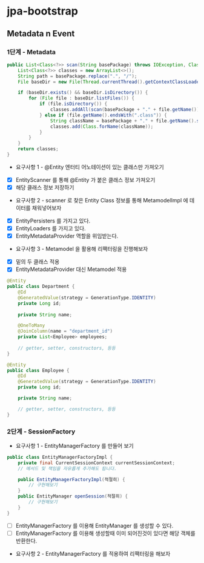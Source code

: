 # jpa-bootstrap

## Metadata n Event

### 1단계 - Metadata
```java
public List<Class<?>> scan(String basePackage) throws IOException, ClassNotFoundException {
    List<Class<?>> classes = new ArrayList<>();
    String path = basePackage.replace(".", "/");
    File baseDir = new File(Thread.currentThread().getContextClassLoader().getResource(path).getFile());

    if (baseDir.exists() && baseDir.isDirectory()) {
        for (File file : baseDir.listFiles()) {
            if (file.isDirectory()) {
                classes.addAll(scan(basePackage + "." + file.getName()));
            } else if (file.getName().endsWith(".class")) {
                String className = basePackage + "." + file.getName().substring(0, file.getName().length() - 6);
                classes.add(Class.forName(className));
            }
        }
    }
    return classes;
}
```
- 요구사항 1 - @Entity 엔터티 어노테이션이 있는 클래스만 가져오기
- [x] EntityScanner 를 통해 @Entity 가 붙은 클래스 정보 가져오기
- [x] 해당 클래스 정보 저장하기
- 요구사항 2 - scanner 로 찾은 Entity Class 정보를 통해 MetamodelImpl 에 데이터를 채워넣어보자
- [x] EntityPersisters 를 가지고 있다.
- [x] EntityLoaders 를 가지고 있다.
- [x] EntityMetadataProvider 역할을 위임받는다.
- 요구사항 3 - Metamodel 을 활용해 리팩터링을 진행해보자
- [x] 밑의 두 클래스 적용
- [x] EntityMetadataProvider 대신 Metamodel 적용
```java
@Entity
public class Department {
    @Id
    @GeneratedValue(strategy = GenerationType.IDENTITY)
    private Long id;
    
    private String name;

    @OneToMany
    @JoinColumn(name = "department_id")
    private List<Employee> employees;
    
    // getter, setter, constructors, 등등
}

@Entity
public class Employee {
    @Id
    @GeneratedValue(strategy = GenerationType.IDENTITY)
    private Long id;

    private String name;

    // getter, setter, constructors, 등등
}
```

### 2단계 - SessionFactory
- 요구사항 1 - EntityManagerFactory 를 만들어 보기
```java
public class EntityManagerFactoryImpl {
    private final CurrentSessionContext currentSessionContext;
    // 메서드 및 책임을 자유롭게 추가해도 됩니다.

    public EntityManagerFactoryImpl(적절히) {
        // 구현해보기
    }
    public EntityManager openSession(적절히) {
        // 구현해보기
    }
}
```
- [ ] EntityManagerFactory 를 이용해 EntityManager 를 생성할 수 있다.
- [ ] EntityManagerFactory 를 이용해 생성할때 이미 되어진것이 있다면 해당 객체를 반환한다.

- 요구사항 2 - EntityManagerFactory 를 적용하여 리팩터링을 해보자
